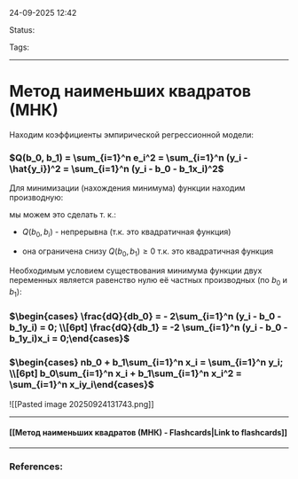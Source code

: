 
24-09-2025 12:42

Status:

Tags:

---
# Метод наименьших квадратов (МНК)


Находим коэффициенты эмпирической регрессионной модели:

### $Q(b_0, b_1) = \sum_{i=1}^n e_i^2 = \sum_{i=1}^n (y_i - \hat{y_i})^2 = \sum_{i=1}^n (y_i - b_0 - b_1x_i)^2$

Для минимизации (нахождения минимума) функции находим производную:

мы можем это сделать т. к.:

- $Q(b_0, b_i)$ - непрерывна (т.к. это квадратичная функция)
	
- она ограничена снизу $Q(b_0, b_1) \ge 0$ т.к. это квадратичная функция


Необходимым условием существования минимума функции двух переменных является равенство нулю её частных производных (по $b_0$ и $b_1$):

### $\begin{cases} \frac{dQ}{db_0} = - 2\sum_{i=1}^n (y_i - b_0 - b_1y_i) = 0; \\[6pt] \frac{dQ}{db_1} = -2 \sum_{i=1}^n (y_i - b_0 - b_1y_i)x_i = 0;\end{cases}$

### $\begin{cases} nb_0 + b_1\sum_{i=1}^n x_i = \sum_{i=1}^n y_i; \\[6pt] b_0\sum_{i=1}^n x_i + b_1\sum_{i=1}^n x_i^2 = \sum_{i=1}^n x_iy_i\end{cases}$

![[Pasted image 20250924131743.png]]




----
#### [[Метод наименьших квадратов (МНК) - Flashcards|Link to flashcards]]



---
### References:

